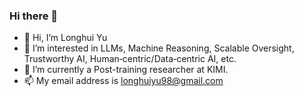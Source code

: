 ### Hi there 👋

- 👋 Hi, I’m Longhui Yu
- 👀 I’m interested in LLMs, Machine Reasoning, Scalable Oversight, Trustworthy AI, Human‑centric/Data‑centric AI, etc.
- 🔭 I’m currently a Post-training researcher at KIMI.
- 📫 My email address is longhuiyu98@gmail.com

<!---
yulonghui/yulonghui is a ✨ special ✨ repository because its `README.md` (this file) appears on your GitHub profile.
You can click the Preview link to take a look at your changes.
--->
